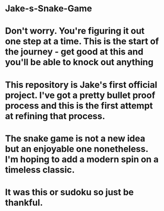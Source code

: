 # Jake-s-Snake-Game

# Don't worry. You're figuring it out one step at a time. This is the start of the journey - get good at this and you'll be able to knock out anything

# This repository is Jake's first official project. I've got a pretty bullet proof process and this is the first attempt at refining that process.

# The snake game is not a new idea but an enjoyable one nonetheless. I'm hoping to add a modern spin on a timeless classic.

# It was this or sudoku so just be thankful.
